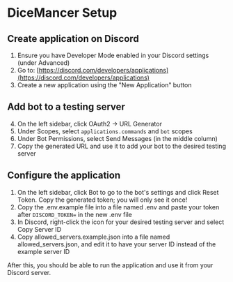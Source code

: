 # DiceMancer Setup

## Create application on Discord

1. Ensure you have Developer Mode enabled in your Discord settings (under Advanced)
2. Go to: [https://discord.com/developers/applications](https://discord.com/developers/applications)
3. Create a new application using the "New Application" button

## Add bot to a testing server

4. On the left sidebar, click OAuth2 -> URL Generator
5. Under Scopes, select `applications.commands` and `bot` scopes
6. Under Bot Permissions, select Send Messages (in the middle column)
7. Copy the generated URL and use it to add your bot to the desired testing server

## Configure the application

1. On the left sidebar, click Bot to go to the bot's settings and click Reset Token. Copy the generated token; you will only see it once!
2. Copy the .env.example file into a file named .env and paste your token after `DISCORD_TOKEN=` in the new .env file
3. In Discord, right-click the icon for your desired testing server and select Copy Server ID
4. Copy allowed_servers.example.json into a file named allowed_servers.json, and edit it to have your server ID instead of the example server ID

After this, you should be able to run the application and use it from your Discord server. 
